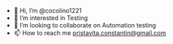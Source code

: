 - 👋 Hi, I’m @cocolino1221
- 👀 I’m interested in Testing
- 💞️ I’m looking to collaborate on Automation testing
- 📫 How to reach me pristavita.constantin@gmail.com

<!---
cocolino1221/cocolino1221 is a ✨ special ✨ repository because its `README.md` (this file) appears on your GitHub profile.
You can click the Preview link to take a look at your changes.
--->
